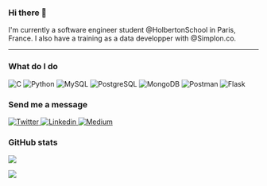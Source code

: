### Hi there 👋

I'm currently a software engineer student @HolbertonSchool in Paris, France. I also have a training as a data developper with @Simplon.co.

---

### What do I do
<p>
  <img alt="C" src="https://img.shields.io/badge/C-A8B9CC?logo=C&logoColor=white&style=for-the-badge" />
  <img alt="Python" src="https://img.shields.io/badge/Python-3776AB?logo=Python&logoColor=white&style=for-the-badge" />
  <img alt="MySQL" src="https://img.shields.io/badge/MySQL-4479A1?logo=MySQL&logoColor=white&style=for-the-badge" />
  <img alt="PostgreSQL" src="https://img.shields.io/badge/PostgreSQL-336791?logo=PostgreSQL&logoColor=white&style=for-the-badge" />
  <img alt="MongoDB" src="https://img.shields.io/badge/MongoDB-47A248?logo=MongoDB&logoColor=white&style=for-the-badge" />
  <img alt="Postman" src="https://img.shields.io/badge/Postman-FF6C37?logo=Postman&logoColor=white&style=for-the-badge" />
  <img alt="Flask" src="https://img.shields.io/badge/Flask-000000?logo=Flask&logoColor=white&style=for-the-badge" />
</p>

### Send me a message
<p>
<a href="https://twitter.com/huyxuanminh">
  <img
    alt="Twitter"
    src="https://img.shields.io/badge/Twitter-1DA1F2?logo=twitter&logoColor=white&style=for-the-badge"
  />
</a>
<a href="https://www.linkedin.com/in/huy-nguyen-paris/">
  <img
    alt="Linkedin"
    src="https://img.shields.io/badge/linkedin-0077B5?logo=linkedin&logoColor=white&style=for-the-badge"
  />
</a>
<a href="https://huy-nguyen.medium.com/">
  <img
    alt="Medium"
    src="https://img.shields.io/badge/medium-12100E?logo=medium&logoColor=white&style=for-the-badge"
  />
</a>
</p>

### GitHub stats

<img align="center" src="https://github-readme-stats.vercel.app/api?username=huy75&hide=prs,issues&show_icons=true&theme=highcontrast" />


![](https://komarev.com/ghpvc/?username=huy75&color=yellowgreen&style=plastic)

<!--
**huy75/huy75** is a ✨ _special_ ✨ repository because its `README.md` (this file) appears on your GitHub profile.

Here are some ideas to get you started:

- 🔭 I’m currently working on ...
- 🌱 I’m currently learning ...
- 👯 I’m looking to collaborate on ...
- 🤔 I’m looking for help with ...
- 💬 Ask me about ...
- 📫 How to reach me: ...
- 😄 Pronouns: ...
- ⚡ Fun fact: ...
-->
